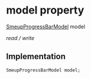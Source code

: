 


# model property






[SmeupProgressBarModel](../../smeup_models_widgets_smeup_progress_bar_model/SmeupProgressBarModel-class.md) model
  
_read / write_






## Implementation

```dart
SmeupProgressBarModel model;


```







